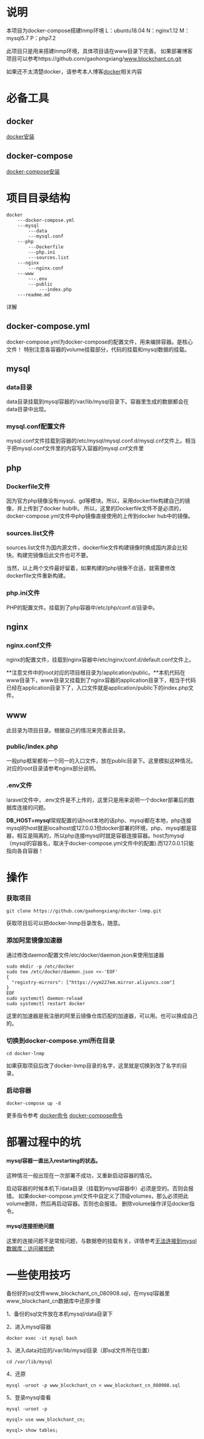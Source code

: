 # 说明

本项目为docker-compose搭建lnmp环境
L：ubuntu18.04
N：nginx1.12
M：mysql5.7
P：php7.2

此项目只是用来搭建lnmp环境，具体项目请在www目录下完善。
如果部署博客项目可以参考https://github.com/gaohongxiang/www.blockchant.cn.git

如果还不太清楚docker，请参考本人博客[docker](http://www.blockchant.cn/tutorials/docker/71/docker-jian-jie)相关内容

# 必备工具

## docker 

[docker安装](http://www.blockchant.cn/tutorials/docker/72/docker-an-zhuang)

## docker-compose 

[docker-compose安装](http://www.blockchant.cn/tutorials/docker/87/compose-an-zhuang)

# 项目目录结构

```
docker
	---docker-compose.yml
	---mysql
		---data
		---mysql.conf
	---php
		---Dockerfile
		---php.ini
		---sources.list
	---nginx
		---nginx.conf
	---www
		---.env
		---public
			---index.php
	---readme.md
```

详解

## docker-compose.yml

docker-compose.yml为docker-compose的配置文件，用来编排容器。是核心文件！
特别注意各容器的volume挂载部分，代码的挂载和mysql数据的挂载。

## mysql

### data目录
data目录挂载到mysql容器的/var/lib/mysql目录下。容器里生成的数据都会在data目录中出现。

### mysql.conf配置文件
mysql.conf文件挂载到容器的/etc/mysql/mysql.conf.d/mysql.cnf文件上。相当于把mysql.conf文件里的内容写入容器的mysql.cnf文件里

## php

### Dockerfile文件
因为官方php镜像没有mysql、gd等模块。所以，采用dockerfile构建自己的镜像，并上传到了docker hub中。
所以，这里的Dockerfile文件不是必须的，docker-compose.yml文件中php镜像直接使用的上传到docker hub中的镜像。

### sources.list文件
sources.list文件为国内源文件，dockerfile文件构建镜像时换成国内源会比较快。构建完镜像后此文件也可不要。

当然，以上两个文件最好留着，如果构建的php镜像不合适，就需要修改dockerfile文件重新构建。

### php.ini文件
PHP的配置文件。挂载到了php容器中/etc/php/conf.d/目录中。


## nginx

### nginx.conf文件

nginx的配置文件，挂载到nginx容器中/etc/nginx/conf.d/default.conf文件上。

**注意文件中的root对应的项目根目录为/application/public。**本机代码在www目录下，www目录又挂载到了nginx容器的application目录下，相当于代码已经在application目录下了，入口文件就是application/public下的index.php文件。

## www

此目录为项目目录。根据自己的情况来完善此目录。

### public/index.php
一般php框架都有一个同一的入口文件，放在public目录下。这里模拟这种情况。对应的root目录请参考nginx部分说明。

### .env文件
laravel文件中，.env文件是不上传的，这里只是用来说明一个docker部署后的数据库连接的问题。

**DB_HOST=mysql**常规配置的话host本地的话php、mysql都在本地，php连接mysql的host就是localhost或127.0.0.1但docker部署的环境，php、mysql都是容器，相互是隔离的，所以php连接mysql时就是容器连接容器。host为mysql（mysql的容器名，取决于docker-compose.yml文件中的配置).而127.0.0.1只能指向各自容器！


# 操作

### 获取项目
```
git clone https://github.com/gaohongxiang/docker-lnmp.git
```
获取项目后可以把docker-lnmp目录改名，随意。

### 添加阿里镜像加速器
通过修改daemon配置文件/etc/docker/daemon.json来使用加速器
```
sudo mkdir -p /etc/docker
sudo tee /etc/docker/daemon.json <<-'EOF'
{
  "registry-mirrors": ["https://vym227em.mirror.aliyuncs.com"]
}
EOF
sudo systemctl daemon-reload
sudo systemctl restart docker
```
这里的加速器是我注册的阿里云镜像仓库匹配的加速器，可以用。也可以换成自己的。

### 切换到docker-compose.yml所在目录
```
cd docker-lnmp
```
如果获取项目后改了docker-lnmp目录的名字，这里就是切换到改了名字的目录。

### 启动容器
```
docker-compose up -d
```

更多指令参考
[docker命令](http://www.blockchant.cn/tutorials/docker/43/docker-ming-ling)
[docker-compose命令](http://www.blockchant.cn/tutorials/docker/95/compose-ming-ling)

# 部署过程中的坑

#### mysql容器一直出入restarting的状态。

这种情况一般出现在一次部署不成功，又重新启动容器的情况。

启动容器的时候本机下/data目录（挂载到mysql容器中）必须是空的。否则会报错。
如果docker-compose.yml文件中自定义了顶级volumes，那么必须把此volume删除，然后再启动容器。否则也会报错。
删除volume操作详见docker指令。

#### mysql连接拒绝问题
这里的连接问题不是常规问题，与数据卷的挂载有关，详情参考[无法连接到mysql数据库：访问被拒绝 ](https://github.com/docker-library/mysql/issues/51)


# 一些使用技巧

备份好的sql文件www_blockchant_cn_080908.sql，在mysql容器里www_blockchant_cn数据库中还原步骤

1、备份的sql文件放在本机mysql/data目录下

2、进入mysql容器
```
docker exec -it mysql bash
```

3、进入data对应的/var/lib/mysql目录（即sql文件所在位置）
```
cd /var/lib/mysql
```

4、还原
```
mysql -uroot -p www_blockchant_cn < www_blockchant_cn_080908.sql
```

5、登录mysql查看
```
mysql -uroot -p

mysql> use www_blockchant_cn;

mysql> show tables;
```
